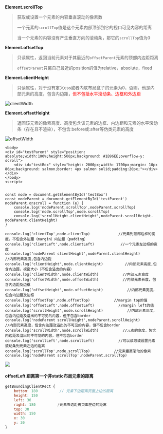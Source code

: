**Element.scrollTop**

> 获取或设置一个元素的内容垂直滚动的像素数
>
> 一个元素的`scrollTop`值是这个元素内部顶部到它的视口可见内容的距离
>
> 当一个元素的内容没有产生垂直方向的滚动条，那它的`scrollTop`值为0



**Element.offsetTop**

> 只读属性，返回当前元素对于其最近的`offsetParent`元素的顶部内边距距离
>
> `offsetParent`只离自己最近的position的值为relative，absolute，fixed



**Element.clientHeight**

> 只读属性，对于没有定义css或者内联布局盒子的元素为0，否则，他是内部元素的高度，包含内边距，<font color=red>但不包括水平滚动条、边框和外边距</font>

![clientWidth](E:\project\vue-blog-ts\src\assets\note\css\clientWidth.png)



**Element.offsetHeight**

> 返回该元素的像素高度、高度包含该元素的边框、内边距和元素的水平滚动条（存在且不渲染），不包含:before或:after等伪类元素的高度

![offsetWidth](E:\project\vue-blog-ts\src\assets\note\css\offsetWidth.png)



```
<body>
<div id="testParent" style="position: absolute;width:100%;height:500px;background: #1B96EE;overflow-y: scroll">
    <div id="testBox" style="height: 2000px;width: 1700px;margin: 10px 86px;background: salmon;border: 4px salmon solid;padding:20px;"></div>
</div>
</body>
<script>


const node = document.getElementById('testBox')
const nodeParent = document.getElementById('testParent')
nodeParent.onscroll = function (e) {
    console.log('nodeParent.scrollTop',nodeParent.scrollTop)
    console.log('node.scrollTop',node.scrollTop)
    console.log('scrollHeight-clientHeight',nodeParent.scrollHeight-nodeParent.clientHeight)
}

console.log('clientTop',node.clientTop)             //元素到顶部边框的宽度，不包含外边距（margin）内边距（padding）
console.log('clientLeft',node.clientLeft)            //一个元素左边框的宽度
console.log('nodeParent clientHeight',nodeParent.clientHeight)          //内部元素高度,包含内边距
console.log('clientHeight',node.clientHeight)          //内部元素高度,包含内边距，视窗大小（不包含溢出的内容）
console.log('clientWidth',node.clientWidth)           //内部元素宽度
console.log('offsetWidth',node.offsetWidth)           //内部元素长度，包含内边距及边框
console.log('offsetHeight',node.offsetHeight)           //内部元素宽度，包含内边距及边框
console.log('offsetTop',node.offsetTop)           //margin top的值
console.log('offsetLeft',node.offsetLeft)           //margin left的值
console.log('scrollHeight',node.scrollHeight)           //内部元素高度，包含内边距及溢出的不可见的内容，但不包含border
console.log('nodeParent scrollHeight',nodeParent.scrollHeight)           //内部元素高度，包含内边距及溢出的不可见的内容，但不包含border
console.log('scrollWidth',node.scrollWidth)           //元素的宽度，包含内边距及溢出的不可见的内容，但不包含border
console.log('scrollLeft',node.scrollLeft)           //可以读取或设置元素滚动条到元素左边的距离
console.log('scrollTop',node.scrollTop)           //元素垂直滚动的像素
console.log('nodeParent scrollTop',nodeParent.scrollTop)
```



![	](E:\project\vue-blog-ts\src\assets\note\css\scrollTop.jpeg)





#### offsetLeft 距离第一个非static布局元素的距离

```js
getBoundingClientRect {
    bottom: 180 		 // 元素下边距离页面上边的距离
	height: 150
	left: 30
	right: 180			/元素右边距离页面左边的距离
	top: 30
	width: 150
	x: 30
	y: 30
}
```

